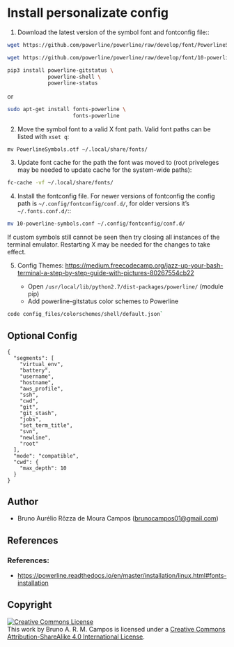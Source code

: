 # Install personalizate config

1. Download the latest version of the symbol font and fontconfig file::

```bash
wget https://github.com/powerline/powerline/raw/develop/font/PowerlineSymbols.otf

wget https://github.com/powerline/powerline/raw/develop/font/10-powerline-symbols.conf
```

```bash
pip3 install powerline-gitstatus \
             powerline-shell \
             powerline-status
```

or

```bash
sudo apt-get install fonts-powerline \
                     fonts-powerline
```

2. Move the symbol font to a valid X font path. Valid font paths can be listed with ``xset q``:

```
mv PowerlineSymbols.otf ~/.local/share/fonts/
```

3. Update font cache for the path the font was moved to (root priveleges may be needed to update cache for the system-wide paths):

```bash
fc-cache -vf ~/.local/share/fonts/
```

4. Install the fontconfig file. For newer versions of fontconfig the config 
   path is ``~/.config/fontconfig/conf.d/``, for older versions it’s  
   ``~/.fonts.conf.d/``::

```bash
mv 10-powerline-symbols.conf ~/.config/fontconfig/conf.d/
```

If custom symbols still cannot be seen then try closing all instances of the 
terminal emulator. Restarting X may be needed for the changes to take effect.

5. Config Themes: https://medium.freecodecamp.org/jazz-up-your-bash-terminal-a-step-by-step-guide-with-pictures-80267554cb22

   - Open `/usr/local/lib/python2.7/dist-packages/powerline/` (module pip)
   - Add powerline-gitstatus color schemes to Powerline
   
```bash
code config_files/colorschemes/shell/default.json`
```

## Optional Config 
```
{
  "segments": [
    "virtual_env",
    "battery",
    "username",
    "hostname",
    "aws_profile",
    "ssh",
    "cwd",
    "git",
    "git_stash",
    "jobs",
    "set_term_title",
    "svn",
    "newline",
    "root"
  ],
  "mode": "compatible",
  "cwd": {
    "max_depth": 10
  }
}
```

## Author
- Bruno Aurélio Rôzza de Moura Campos (brunocampos01@gmail.com)

## References
### References:
- https://powerline.readthedocs.io/en/master/installation/linux.html#fonts-installation


## Copyright
<a rel="license" href="http://creativecommons.org/licenses/by-sa/4.0/"><img alt="Creative Commons License" style="border-width:0" src="https://i.creativecommons.org/l/by-sa/4.0/88x31.png" /></a><br />This work by <span xmlns:cc="http://creativecommons.org/ns#" property="cc:attributionName">Bruno A. R. M. Campos</span> is licensed under a <a rel="license" href="http://creativecommons.org/licenses/by-sa/4.0/">Creative Commons Attribution-ShareAlike 4.0 International License</a>.